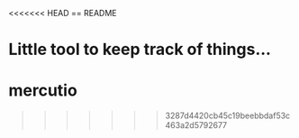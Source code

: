 <<<<<<< HEAD
== README

Little tool to keep track of things...
=======
mercutio
========
>>>>>>> 3287d4420cb45c19beebbdaf53c463a2d5792677
